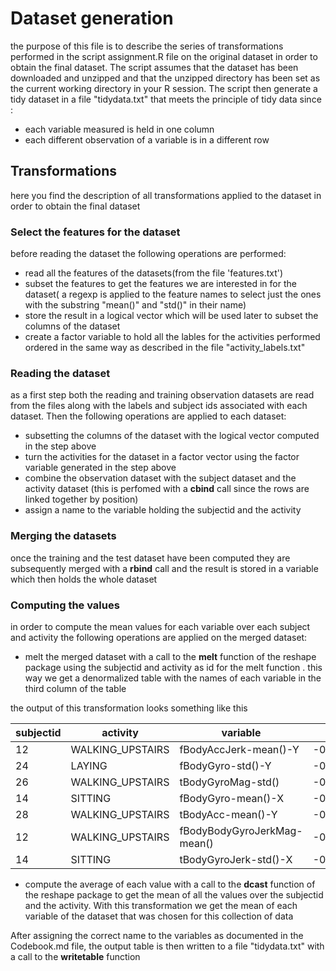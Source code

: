 # Dataset generation

the purpose of this file is to describe the series of transformations performed in the script assignment.R file on the original dataset in order to obtain the final dataset. The script assumes that the dataset has been downloaded and unzipped and that the unzipped directory has been set as the current working directory in your R session. The script then generate a tidy dataset in a file "tidydata.txt" that meets the principle of tidy data since :
 - each variable measured is held in one column
 - each different observation of a variable is in a different row
 
 ## Transformations 
 
 here you find the description of all transformations applied to the dataset in order to obtain the final dataset
 
 ### Select the features for the dataset
 before reading the dataset the following operations are performed:
 - read all the features of the datasets(from the file 'features.txt')
 - subset the features to get the features we are interested in for the dataset( a regexp is applied to the feature names to select just the ones with the substring "mean()" and "std()" in their name)
 - store the result in a logical vector which will be used later to subset the columns of the dataset
 - create a factor variable to hold all the lables for the activities performed ordered in the same way as described in the file "activity_labels.txt"
 
 
 ### Reading the dataset
 as a first step both the reading and training observation datasets  are read from the files along with the labels and subject ids associated with each dataset. Then the following operations are applied to each dataset:
 
 - subsetting the columns of the dataset with the logical vector computed in the step above
 - turn the activities for the dataset in a factor vector using the factor variable generated in the step above 
 - combine the observation dataset with the subject dataset and the activity dataset (this is perfomed with a **cbind** call since the rows are linked together by position)
 - assign a name to the variable holding the subjectid and the activity
 
 ### Merging the datasets
 
 once the training and the test dataset have been computed they are subsequently merged with a **rbind** call and the result is stored in a variable which then holds the whole dataset 
 
 ### Computing the values 
 
 in order to compute the mean values for each variable over each subject and activity the following operations are applied on the merged dataset:
 
 - melt the merged dataset with a call to the **melt** function  of the reshape package using the subjectid and activity as id for the melt function . this way we get a denormalized table with the names of each variable in   the third column of the table 

the output of this transformation looks something like this

|subjectid   | activity  | variable |      value|
|------------|-------|-----------|-----------|
|       12   |WALKING_UPSTAIRS   |    fBodyAccJerk-mean()-Y| -0.11764377|
|       24   |         LAYING          | fBodyGyro-std()-Y |-0.95719323|
|      26   |WALKING_UPSTAIRS     |     tBodyGyroMag-std() |-0.55273748|
|      14   |         SITTING     |     fBodyGyro-mean()-X |-0.91738699|
|      28  |WALKING_UPSTAIRS       |    tBodyAcc-mean()-Y |-0.01546291|
|      12 |WALKING_UPSTAIRS |fBodyBodyGyroJerkMag-mean() |-0.77912834|
|      14 |        SITTING     |  tBodyGyroJerk-std()-X |-0.98888952|
      
 
   
- compute the average of each value with a call to the **dcast** function of the reshape package to get the mean of all the values  over the subjectid and the activity. With this transformation we get the mean of each variable of the dataset that was chosen for this collection of data

After assigning the correct name to the variables as documented in the Codebook.md file, the output table is then written to a file "tidydata.txt" with a call to the **writetable** function    
 
 
 
 
 
 
     

